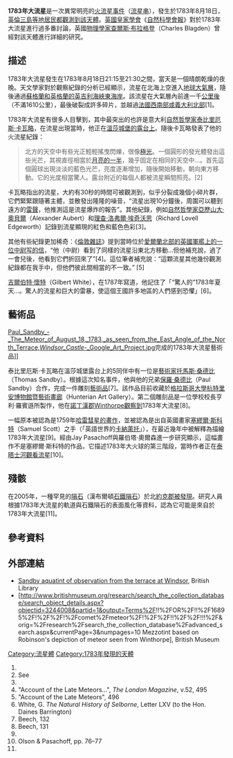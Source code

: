 **1783年大流星**是一次異常明亮的[火流星事件](../Page/火流星.md "wikilink")（[流星串](../Page/流星串.md "wikilink")），發生於1783年8月18日，[英倫三島等地居民都觀測到該](https://zh.wikipedia.org/wiki/英倫三島 "wikilink")[天體](../Page/天體.md "wikilink")。[英國皇家學會](https://zh.wikipedia.org/wiki/英國皇家學會 "wikilink")《[自然科學會報](https://zh.wikipedia.org/wiki/自然科學會報 "wikilink")》對於1783年大流星進行過多番討論，英國[物理學家](https://zh.wikipedia.org/wiki/物理學家 "wikilink")[查爾斯·布拉格登](https://zh.wikipedia.org/wiki/查爾斯·布拉格登 "wikilink")（Charles
Blagden）曾經對該天體進行詳細的研究。

## 描述

1783年大流星發生在1783年8月18日21:15至21:30之間，當天是一個晴朗乾燥的夜晚。天文學家對於觀察紀錄的分析已經顯示，流星在北海上空進入[地球](../Page/地球.md "wikilink")[大氣層](https://zh.wikipedia.org/wiki/大氣層 "wikilink")，隨後通過[蘇格蘭和](../Page/蘇格蘭.md "wikilink")[英格蘭的](https://zh.wikipedia.org/wiki/英格蘭 "wikilink")[英吉利海峽東海岸](https://zh.wikipedia.org/wiki/英吉利海峽 "wikilink")。該流星在大氣層內前進一千[公里後](../Page/公里.md "wikilink")（不滿1610公里），最後破裂成許多碎片，並越過[法國西南部或](https://zh.wikipedia.org/wiki/法國 "wikilink")[義大利北部](https://zh.wikipedia.org/wiki/義大利 "wikilink")\[1\]。

1783年大流星有很多人目擊到，其中最突出的也許是意大利[自然哲學家](https://zh.wikipedia.org/wiki/自然哲學 "wikilink")[泰比里厄斯·卡瓦略](https://zh.wikipedia.org/wiki/泰比里厄斯·卡瓦略 "wikilink")，在流星出現當時，他正在[溫莎城堡的露台上](../Page/溫莎城堡.md "wikilink")。隨後卡瓦略發表了他的火流星紀錄：

> 北方的天空中有些光正輕輕搖曳閃爍，很像[極光](https://zh.wikipedia.org/wiki/極光 "wikilink")。一個圓形的發光體發出這些光芒，其視直徑相當於[月亮的一半](https://zh.wikipedia.org/wiki/月亮 "wikilink")，幾乎固定在相同的天空中...。首先這個圓球出現淡淡的藍色光芒，亮度逐漸增加，隨後開始移動，朝向東方移動。它的光度相當驚人。露台附近的每個人都被流星瞬間照亮。\[2\]

卡瓦略指出的流星，大約有30秒的時間可被觀測到，似乎分裂成幾個小碎片群，它們緊緊跟隨著主體，並散發出隆隆的噪音，“流星出現10分鐘後，周圍可以聽到遠方的[雷聲](../Page/雷.md "wikilink")，他推測這是流星爆炸的報告”。其他紀錄，例如[自然哲學家](https://zh.wikipedia.org/wiki/自然哲學 "wikilink")[亞歷山大·奧貝爾](https://zh.wikipedia.org/wiki/亞歷山大·奧貝爾 "wikilink")（Alexander
Aubert）和[理查·洛弗爾·埃奇沃思](https://zh.wikipedia.org/wiki/理查·洛弗爾·埃奇沃思 "wikilink")（Richard
Lovell Edgeworth）記錄到流星顯現的紅色和藍色色彩\[3\]。

其他有些紀錄更加稀奇：《[倫敦雜誌](https://zh.wikipedia.org/wiki/倫敦雜誌 "wikilink")》提到當時位於[愛爾蘭北部的](https://zh.wikipedia.org/wiki/愛爾蘭 "wikilink")[英國](https://zh.wikipedia.org/wiki/英國 "wikilink")[軍艦上的一位中尉写的信](https://zh.wikipedia.org/wiki/軍艦 "wikilink")，“他（中尉）看到了同樣的流星沿東北方移動...但他補充說，過了一會兒後，他看到它們折回來了”\[4\]。這位筆者補充說：“這顆流星其他幾份觀測紀錄都在我手中，但他們彼此間相當的不一致。”
\[5\]

[吉爾伯特·懷特](https://zh.wikipedia.org/wiki/吉爾伯特·懷特 "wikilink")（Gilbert
White），在1787年寫道，他記住了「“驚人的”1783年夏天...。驚人的流星和巨大的雷暴，使這個王國許多地區的人們感到恐懼」\[6\]。

## 藝術品

[Paul_Sandby_-_The_Meteor_of_August_18,_1783,_as_seen_from_the_East_Angle_of_the_North_Terrace,_Windsor_Castle_-_Google_Art_Project.jpg](https://zh.wikipedia.org/wiki/File:Paul_Sandby_-_The_Meteor_of_August_18,_1783,_as_seen_from_the_East_Angle_of_the_North_Terrace,_Windsor_Castle_-_Google_Art_Project.jpg "fig:Paul_Sandby_-_The_Meteor_of_August_18,_1783,_as_seen_from_the_East_Angle_of_the_North_Terrace,_Windsor_Castle_-_Google_Art_Project.jpg")完成的1783年大流星藝術品\]\]

泰比里厄斯·卡瓦略在溫莎城堡露台上的5同伴中有一位是[藝術家](https://zh.wikipedia.org/wiki/藝術家 "wikilink")[托馬斯·桑德比](https://zh.wikipedia.org/wiki/托馬斯·桑德比 "wikilink")（Thomas
Sandby）。根據這次知名事件，他與他的兄弟[保羅·桑德比](../Page/保羅·桑德比.md "wikilink")（Paul
Sandby）合作，完成一件雕刻[藝術品](https://zh.wikipedia.org/wiki/藝術品 "wikilink")\[7\]。該作品目前收藏於[格拉斯哥大學](../Page/格拉斯哥大學.md "wikilink")[杭特里安博物館暨藝術畫廊](https://zh.wikipedia.org/wiki/杭特里安博物館暨藝術畫廊 "wikilink")（Hunterian
Art
Gallery）。第二個雕刻品是一位學校校長亨利·羅賓遜所製作，他在[諾丁漢郡Winthorpe觀察到](../Page/諾丁漢郡.md "wikilink")1783年大流星\[8\]。

一幅原本被認為是1759年[哈雷彗星的畫作](../Page/哈雷彗星.md "wikilink")，並被認為是出自英國畫家[塞繆爾·斯科特](https://zh.wikipedia.org/wiki/塞繆爾·斯科特 "wikilink")（Samuel
Scott）之手（「英語世界的[卡納萊托](https://zh.wikipedia.org/wiki/卡納萊托 "wikilink")」），在最近幾年中被解釋為描繪1783年大流星\[9\]。經由Jay
Pasachoff與羅伯塔·奧爾森進一步研究顯示，這幅畫作不是塞繆爾·斯科特的作品，它描述1783年大火球的第三階段，當時作者正在[泰晤士河觀看流星](../Page/泰晤士河.md "wikilink")\[10\]。

## 殘骸

在2005年，一種罕見的[隕石](../Page/隕石.md "wikilink")（漢布爾頓[石鐵隕石](../Page/石鐵隕石.md "wikilink")）於北[約克郡被發現](../Page/約克郡.md "wikilink")。研究人員根據1783年大流星的軌道與石鐵隕石的表面風化等資料，認為它可能是來自於1783年大流星\[11\]。

## 參考資料

## 外部連結

  - [Sandby aquatint of observation from the terrace at
    Windsor](http://www.bl.uk/onlinegallery/onlineex/kinggeorge/t/largeimage77751.html),
    British Library
  - \[<http://www.britishmuseum.org/research/search_the_collection_database/search_object_details.aspx?objectid=3244008&partid=1&output=Terms%2F>\!\!%2FOR%2F\!\!%2F16895%2F\!%2F%2F\!%2Fcomet%2Fmeteor%2F\!%2F%2F\!\!%2F%2F\!\!\!%2F\&orig=%2Fresearch%2Fsearch_the_collection_database%2Fadvanced_search.aspx\&currentPage=3\&numpages=10
    Mezzotint based on Robinson's depiction of meteor seen from
    Winthorpe\], British Museum

[Category:流星體](https://zh.wikipedia.org/wiki/Category:流星體 "wikilink")
[Category:1783年發現的天體](https://zh.wikipedia.org/wiki/Category:1783年發現的天體 "wikilink")

1.
2.  See
3.
4.  "Account of the Late Meteors...", *The London Magazine*, v.52, 495
5.  "Account of the Late Meteors", 496
6.  White, G. *The Natural History of Selborne*, Letter LXV (to the Hon.
    Daines Barrington)
7.  Beech, 132
8.  Beech, 131
9.
10. Olson & Pasachoff, pp. 76–77
11.